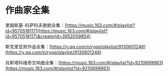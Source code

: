 # 作曲家全集

里姆斯基-科萨科夫歌剧全集：[https://music.163.com/#/playlist?id=9570518117](https://music.163.com/#/playlist?id=9570518117\&creatorId=3952059854)

斯克里亚宾作品全集：[https://y.qq.com/n/ryqq/playlist/9130601246](https://y.qq.com/n/ryqq/playlist/9130601246)

肖斯塔科维奇交响曲全集：[https://music.163.com/#/playlist?id=9210699983](https://music.163.com/#/playlist?id=9210699983)
